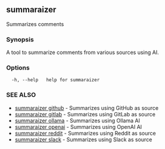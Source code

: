 ## summaraizer

Summarizes comments

### Synopsis

A tool to summarize comments from various sources using AI.

### Options

```
  -h, --help   help for summaraizer
```

### SEE ALSO

* [summaraizer github](summaraizer_github.md)	 - Summarizes using GitHub as source
* [summaraizer gitlab](summaraizer_gitlab.md)	 - Summarizes using GitLab as source
* [summaraizer ollama](summaraizer_ollama.md)	 - Summarizes using Ollama AI
* [summaraizer openai](summaraizer_openai.md)	 - Summarizes using OpenAI AI
* [summaraizer reddit](summaraizer_reddit.md)	 - Summarizes using Reddit as source
* [summaraizer slack](summaraizer_slack.md)	 - Summarizes using Slack as source

